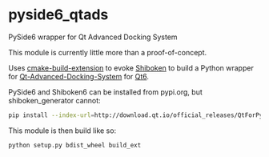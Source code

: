 # pyside6_qtads
PySide6 wrapper for Qt Advanced Docking System

This module is currently little more than a proof-of-concept.

Uses [cmake-build-extension](https://github.com/diegoferigo/cmake-build-extension) to evoke [Shiboken](https://doc.qt.io/qtforpython/shiboken6/) to build a Python wrapper for [Qt-Advanced-Docking-System](https://github.com/githubuser0xFFFF/Qt-Advanced-Docking-System) for [Qt6](https://www.qt.io/).

PySide6 and Shiboken6 can be installed from pypi.org, but shiboken_generator cannot:

```sh
pip install --index-url=http://download.qt.io/official_releases/QtForPython/ --trusted-host download.qt.io shiboken6 pyside6 shiboken6_generator
```

This module is then build like so:

```sh
python setup.py bdist_wheel build_ext
```

